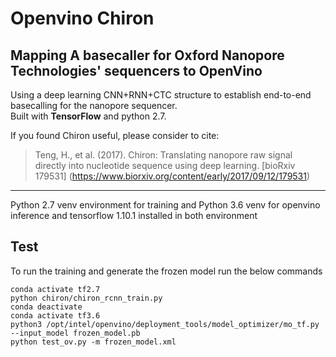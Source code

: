 # Openvino Chiron

## Mapping A basecaller for Oxford Nanopore Technologies' sequencers to OpenVino
Using a deep learning CNN+RNN+CTC structure to establish end-to-end basecalling for the nanopore sequencer.  
Built with **TensorFlow** and python 2.7.

If you found Chiron useful, please consider to cite:  
> Teng, H., et al. (2017). Chiron: Translating nanopore raw signal directly into nucleotide sequence using deep learning. [bioRxiv 179531] (https://www.biorxiv.org/content/early/2017/09/12/179531)

---
Python 2.7 venv environment for training and Python 3.6 venv for openvino inference and tensorflow 1.10.1 installed in both environment

## Test
To run the training and generate the frozen model run the below commands 
```
conda activate tf2.7
python chiron/chiron_rcnn_train.py  
conda deactivate
conda activate tf3.6
python3 /opt/intel/openvino/deployment_tools/model_optimizer/mo_tf.py --input_model frozen_model.pb
python test_ov.py -m frozen_model.xml

```
